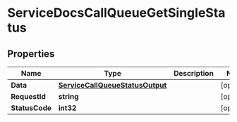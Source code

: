

# ServiceDocsCallQueueGetSingleStatus


## Properties

| Name | Type | Description | Notes |
|------------ | ------------- | ------------- | -------------|
|**Data** | [**ServiceCallQueueStatusOutput**](ServiceCallQueueStatusOutput.md) |  |  [optional] |
|**RequestId** | **string** |  |  [optional] |
|**StatusCode** | **int32** |  |  [optional] |




